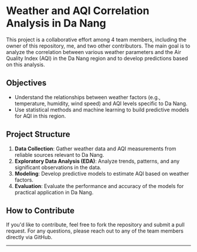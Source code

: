 # Weather and AQI Correlation Analysis in Da Nang

This project is a collaborative effort among 4 team members, including the owner of this repository, me, and two other contributors. The main goal is to analyze the correlation between various weather parameters and the Air Quality Index (AQI) in the Da Nang region and to develop predictions based on this analysis.

## Objectives
- Understand the relationships between weather factors (e.g., temperature, humidity, wind speed) and AQI levels specific to Da Nang.
- Use statistical methods and machine learning to build predictive models for AQI in this region.

## Project Structure
1. **Data Collection**: Gather weather data and AQI measurements from reliable sources relevant to Da Nang.
2. **Exploratory Data Analysis (EDA)**: Analyze trends, patterns, and any significant observations in the data.
3. **Modeling**: Develop predictive models to estimate AQI based on weather factors.
4. **Evaluation**: Evaluate the performance and accuracy of the models for practical application in Da Nang.

## How to Contribute
If you'd like to contribute, feel free to fork the repository and submit a pull request. For any questions, please reach out to any of the team members directly via GitHub.

---



